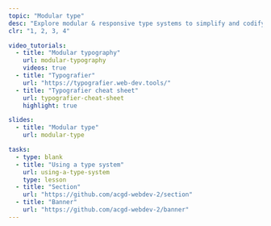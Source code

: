 ```yaml
---
topic: "Modular type"
desc: "Explore modular & responsive type systems to simplify and codify typesetting on the web."
clr: "1, 2, 3, 4"

video_tutorials:
  - title: "Modular typography"
    url: modular-typography
    videos: true
  - title: "Typografier"
    url: "https://typografier.web-dev.tools/"
  - title: "Typografier cheat sheet"
    url: typografier-cheat-sheet
    highlight: true

slides:
  - title: "Modular type"
    url: modular-type

tasks:
  - type: blank
  - title: "Using a type system"
    url: using-a-type-system
    type: lesson
  - title: "Section"
    url: "https://github.com/acgd-webdev-2/section"
  - title: "Banner"
    url: "https://github.com/acgd-webdev-2/banner"
---
```

